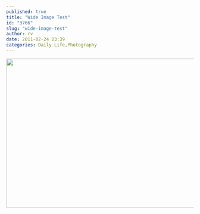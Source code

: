 ```yaml
---
published: true
title: "Wide Image Test"
id: "3766"
slug: "wide-image-test"
author: rv
date: 2011-02-24 23:39
categories: Daily Life,Photography
---
```

<a href="https://s3.amazonaws.com/cfwblog/uploads/2011/02/Wide.jpg"><img class="aligncenter size-full wp-image-3767" title="Wide" src="https://s3.amazonaws.com/cfwblog/uploads/2011/02/Wide.jpg" alt="" width="900" height="400" /></a>